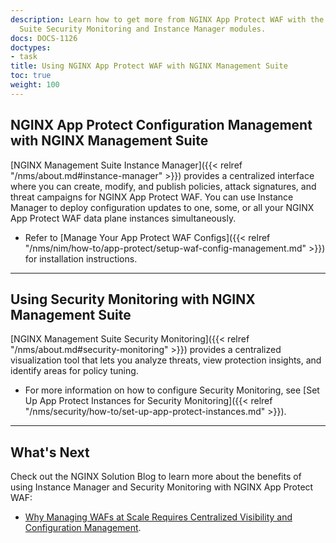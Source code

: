 ```yaml
---
description: Learn how to get more from NGINX App Protect WAF with the NGINX Management
  Suite Security Monitoring and Instance Manager modules.
docs: DOCS-1126
doctypes:
- task
title: Using NGINX App Protect WAF with NGINX Management Suite
toc: true
weight: 100
---
```


## NGINX App Protect Configuration Management with NGINX Management Suite

[NGINX Management Suite Instance Manager]({{< relref "/nms/about.md#instance-manager" >}}) provides a centralized interface where you can create, modify, and publish policies, attack signatures, and threat campaigns for NGINX App Protect WAF. You can use Instance Manager to deploy configuration updates to one, some, or all your NGINX App Protect WAF data plane instances simultaneously.

- Refer to [Manage Your App Protect WAF Configs]({{< relref "/nms/nim/how-to/app-protect/setup-waf-config-management.md" >}}) for installation instructions.

---

## Using Security Monitoring with NGINX Management Suite

[NGINX Management Suite Security Monitoring]({{< relref "/nms/about.md#security-monitoring" >}}) provides a centralized visualization tool that lets you analyze threats, view protection insights, and identify areas for policy tuning.

- For more information on how to configure Security Monitoring, see [Set Up App Protect Instances for Security Monitoring]({{< relref "/nms/security/how-to/set-up-app-protect-instances.md" >}}).

---

## What's Next

Check out the NGINX Solution Blog to learn more about the benefits of using Instance Manager and Security Monitoring with NGINX App Protect WAF:

- [Why Managing WAFs at Scale Requires Centralized Visibility and Configuration Management](https://www.nginx.com/blog/why-managing-wafs-at-scale-requires-centralized-visibility-and-configuration-management/).
